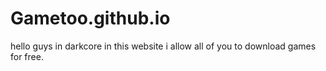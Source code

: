 # Gametoo.github.io


hello guys in darkcore in this website i allow all of you to download games for free.
